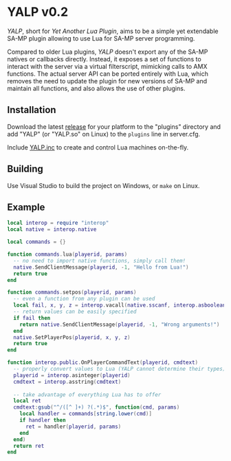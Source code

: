 YALP v0.2
==========

_YALP_, short for _Yet Another Lua Plugin_, aims to be a simple yet extendable SA-MP plugin allowing to use Lua for SA-MP server programming.

Compared to older Lua plugins, _YALP_ doesn't export any of the SA-MP natives or callbacks directly. Instead, it exposes a set of functions to interact with the server via a virtual filterscript, mimicking calls to AMX functions. The actual server API can be ported entirely with Lua, which removes the need to update the plugin for new versions of SA-MP and maintain all functions, and also allows the use of other plugins.

## Installation
Download the latest [release](//github.com/IllidanS4/YALP/releases/latest) for your platform to the "plugins" directory and add "YALP" (or "YALP.so" on Linux) to the `plugins` line in server.cfg.

Include [YALP.inc](pawno/include/YALP.inc) to create and control Lua machines on-the-fly.

## Building
Use Visual Studio to build the project on Windows, or `make` on Linux.

## Example
```lua
local interop = require "interop"
local native = interop.native

local commands = {}

function commands.lua(playerid, params)
  -- no need to import native functions, simply call them! 
  native.SendClientMessage(playerid, -1, "Hello from Lua!")
  return true
end

function commands.setpos(playerid, params)
  -- even a function from any plugin can be used
  local fail, x, y, z = interop.vacall(native.sscanf, interop.asboolean, params, "fff")(0.0, 0.0, 0.0)
  -- return values can be easily specified
  if fail then
    return native.SendClientMessage(playerid, -1, "Wrong arguments!")
  end
  native.SetPlayerPos(playerid, x, y, z)
  return true
end

function interop.public.OnPlayerCommandText(playerid, cmdtext)
  -- properly convert values to Lua (YALP cannot determine their types)
  playerid = interop.asinteger(playerid)
  cmdtext = interop.asstring(cmdtext)
  
  -- take advantage of everything Lua has to offer
  local ret
  cmdtext:gsub("^/([^ ]+) ?(.*)$", function(cmd, params)
    local handler = commands[string.lower(cmd)]
    if handler then
      ret = handler(playerid, params)
    end
  end)
  return ret
end
```